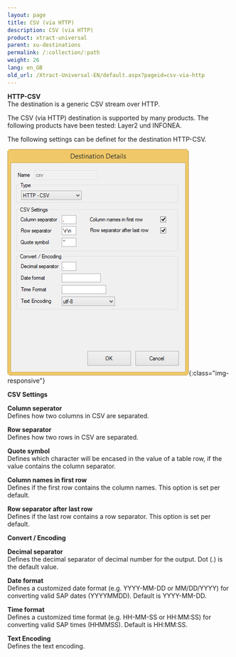 ```yaml
---
layout: page
title: CSV (via HTTP)
description: CSV (via HTTP)
product: xtract-universal
parent: xu-destinations
permalink: /:collection/:path
weight: 26
lang: en_GB
old_url: /Xtract-Universal-EN/default.aspx?pageid=csv-via-http
---
```


**HTTP-CSV** <br>
The destination is a generic CSV stream over HTTP. 

The CSV (via HTTP) destination is supported by many products. The following products have been tested: Layer2 und INFONEA. 

The following settings can be definet for the destination HTTP-CSV.

![CSV-Destination-Details](/img/content/CSV-Destination-Details.jpg){:class="img-responsive"}

**CSV Settings**

**Column seperator** <br>
Defines how two columns in CSV are separated.

**Row separator** <br>
Defines how two rows in CSV are separated.

**Quote symbol** <br>
Defines which character will be encased in the value of a table row, if the value contains the column separator.

**Column names in first row** <br>
Defines if the first row contains the column names. This option is set per default.

**Row separator after last row** <br>
Defines if the last row contains a row separator. This option is set per default.


**Convert / Encoding**

**Decimal separator** <br>
Defines the decimal separator of decimal number for the output. Dot (.) is the default value. 
             
**Date format** <br>
Defines a customized date format (e.g. YYYY-MM-DD or MM/DD/YYYY) for converting valid SAP dates (YYYYMMDD). Default is YYYY-MM-DD.

**Time format** <br>
Defines a customized time format (e.g. HH-MM-SS or HH:MM:SS) for converting valid SAP times (HHMMSS). Default is HH:MM:SS.

**Text Encoding** <br> 
Defines the text encoding.
